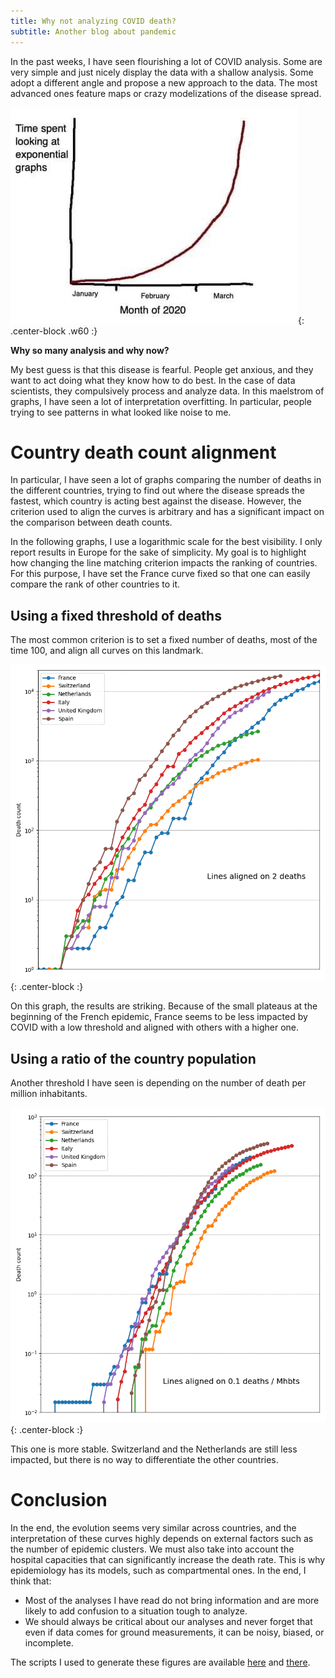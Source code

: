 ```yaml
---
title: Why not analyzing COVID death?
subtitle: Another blog about pandemic
---
```


In the past weeks, I have seen flourishing a lot of COVID analysis. Some are very simple and just nicely display the data with a shallow analysis. Some adopt a different angle and propose a new approach to the data. The most advanced ones feature maps or crazy modelizations of the disease spread.

![Time spent to look at exponential graphs](/img/exponential.jpg){: .center-block .w60 :}

**Why so many analysis and why now?**

My best guess is that this disease is fearful. People get anxious, and they want to act doing what they know how to do best. In the case of data scientists, they compulsively process and analyze data. In this maelstrom of graphs, I have seen a lot of interpretation overfitting. In particular, people trying to see patterns in what looked like noise to me.

# Country death count alignment

In particular, I have seen a lot of graphs comparing the number of deaths in the different countries, trying to find out where the disease spreads the fastest, which country is acting best against the disease. However, the criterion used to align the curves is arbitrary and has a significant impact on the comparison between death counts.

In the following graphs, I use a logarithmic scale for the best visibility. I only report results in Europe for the sake of simplicity. My goal is to highlight how changing the line matching criterion impacts the ranking of countries. For this purpose, I have set the France curve fixed so that one can easily compare the rank of other countries to it.

## Using a fixed threshold of deaths

The most common criterion is to set a fixed number of deaths, most of the time 100, and align all curves on this landmark.

![Threshold based line matching](/img/death_threshold.gif){: .center-block :}

On this graph, the results are striking. Because of the small plateaus at the beginning of the French epidemic, France seems to be less impacted by COVID with a low threshold and aligned with others with a higher one.

## Using a ratio of the country population

Another threshold I have seen is depending on the number of death per million inhabitants.

![Threshold based line matching](/img/death_ratio.gif){: .center-block :}

This one is more stable. Switzerland and the Netherlands are still less impacted, but there is no way to differentiate the other countries.

# Conclusion

In the end, the evolution seems very similar across countries, and the interpretation of these curves highly depends on external factors such as the number of epidemic clusters. We must also take into account the hospital capacities that can significantly increase the death rate. This is why epidemiology has its models, such as compartmental ones. In the end, I think that:
* Most of the analyses I have read do not bring information and are more likely to add confusion to a situation tough to analyze.
* We should always be critical about our analyses and never forget that even if data comes for ground measurements, it can be noisy, biased, or incomplete.

The scripts I used to generate these figures are available [here](/dload/death_threshold.py) and [there](/dload/death_ratio.py).